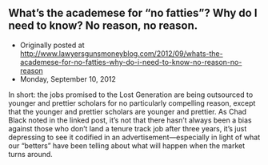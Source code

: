 ## What’s the academese for “no fatties”? Why do I need to know? No reason, no reason.

 * Originally posted at http://www.lawyersgunsmoneyblog.com/2012/09/whats-the-academese-for-no-fatties-why-do-i-need-to-know-no-reason-no-reason
 * Monday, September 10, 2012

In short: the jobs promised to the Lost Generation are being outsourced to younger and prettier scholars for no particularly compelling reason, except that the younger and prettier scholars are younger and prettier. As Chad Black noted in the linked post, it’s not that there hasn’t always been a bias against those who don’t land a tenure track job after three years, it’s just depressing to see it codified in an advertisement—especially in light of what our “betters” have been telling about what will happen when the market turns around.